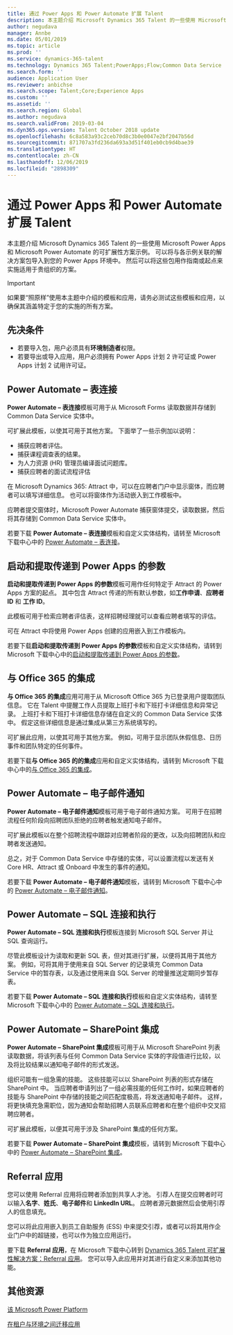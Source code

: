 ```yaml
---
title: 通过 Power Apps 和 Power Automate 扩展 Talent
description: 本主题介绍 Microsoft Dynamics 365 Talent 的一些使用 Microsoft Power Apps 和 Microsoft Power Automate 的可扩展性方案示例。
author: negudava
manager: Annbe
ms.date: 05/01/2019
ms.topic: article
ms.prod: ''
ms.service: dynamics-365-talent
ms.technology: Dynamics 365 Talent;PowerApps;Flow;Common Data Service
ms.search.form: ''
audience: Application User
ms.reviewer: anbichse
ms.search.scope: Talent;Core;Experience Apps
ms.custom: ''
ms.assetid: ''
ms.search.region: Global
ms.author: negudava
ms.search.validFrom: 2019-03-04
ms.dyn365.ops.version: Talent October 2018 update
ms.openlocfilehash: 6c8a583a93c2ceb70d8c3b0e0047e2bf2047b56d
ms.sourcegitcommit: 871707a3fd236da693a3d51f401eb0cb9d4bae39
ms.translationtype: HT
ms.contentlocale: zh-CN
ms.lasthandoff: 12/06/2019
ms.locfileid: "2898309"
---
```

# <a name="extend-talent-with-power-apps-and-power-automate"></a>通过 Power Apps 和 Power Automate 扩展 Talent

本主题介绍 Microsoft Dynamics 365 Talent 的一些使用 Microsoft Power Apps 和 Microsoft Power Automate 的可扩展性方案示例。 可以将与各示例关联的解决方案包导入到您的 Power Apps 环境中。 然后可以将这些包用作指南或起点来实施适用于贵组织的方案。

> [!IMPORTANT]
> 如果要“照原样”使用本主题中介绍的模板和应用，请务必测试这些模板和应用，以确保其涵盖特定于您的实施的所有方案。


## <a name="prerequisites"></a>先决条件

- 若要导入包，用户必须具有**环境制造者**权限。
- 若要导出或导入应用，用户必须拥有 Power Apps 计划 2 许可证或 Power Apps 计划 2 试用许可证。

## <a name="power-automate--form-connect"></a>Power Automate – 表连接

**Power Automate – 表连接**模板可用于从 Microsoft Forms 读取数据并存储到 Common Data Service 实体中。

可扩展此模板，以使其可用于其他方案。 下面举了一些示例加以说明：

- 捕获应聘者评估。
- 捕获课程调查表的结果。
- 为人力资源 (HR) 管理员编译面试问题库。
- 捕获应聘者的面试流程评估

在 Microsoft Dynamics 365: Attract 中，可以在应聘者门户中显示窗体，而应聘者可以填写详细信息。 也可以将窗体作为活动嵌入到工作模板中。

应聘者提交窗体时，Microsoft Power Automate 捕获窗体提交，读取数据，然后将其存储到 Common Data Service 实体中。

若要下载 **Power Automate – 表连接**模板和自定义实体结构，请转至 Microsoft 下载中心中的 [Power Automate – 表连接](https://go.microsoft.com/fwlink/?linkid=2081988)。

## <a name="initiate-and-extract-parameters-passed-to-power-apps"></a>启动和提取传递到 Power Apps 的参数

**启动和提取传递到 Power Apps 的参数**模板可用作任何特定于 Attract 的 Power Apps 方案的起点。 其中包含 Attract 传递的所有默认参数，如**工作申请**、**应聘者 ID** 和 **工作 ID**。

此模板可用于检索应聘者评估表，这样招聘经理就可以查看应聘者填写的评估。

可在 Attract 中将使用 Power Apps 创建的应用嵌入到工作模板内。

若要下载**启动和提取传递到 Power Apps 的参数**模板和自定义实体结构，请转到 Microsoft 下载中心中的[启动和提取传递到 Power Apps 的参数](https://go.microsoft.com/fwlink/?linkid=2081991)。

## <a name="integration-with-office-365"></a>与 Office 365 的集成

**与 Office 365 的集成**应用可用于从 Microsoft Office 365 为已登录用户提取团队信息。 它在 Talent 中提醒工作人员提取上班打卡和下班打卡详细信息和异常记录。 上班打卡和下班打卡详细信息存储在自定义的 Common Data Service 实体中。 假定这些详细信息是通过集成从第三方系统填写的。

可扩展此应用，以使其可用于其他方案。 例如，可用于显示团队休假信息、日历事件和团队特定的任何事件。

若要下载**与 Office 365 的的集成**应用和自定义实体结构，请转到 Microsoft 下载中心中的[与 Office 365 的集成](https://go.microsoft.com/fwlink/?linkid=2081787)。

## <a name="power-automate--email-notification"></a>Power Automate – 电子邮件通知

**Power Automate – 电子邮件通知**模板可用于电子邮件通知方案。 可用于在招聘流程任何阶段向招聘团队拒绝的应聘者触发通知电子邮件。

可扩展此模板以在整个招聘流程中跟踪对应聘者阶段的更改，以及向招聘团队和应聘者发送通知。

总之，对于 Common Data Service 中存储的实体，可以设置流程以发送有关 Core HR、Attract 或 Onboard 中发生的事件的通知。

若要下载 **Power Automate – 电子邮件通知**模板，请转到 Microsoft 下载中心中的 [Power Automate – 电子邮件通知](https://go.microsoft.com/fwlink/?linkid=2082103)。

## <a name="power-automate--sql-connect-and-execute"></a>Power Automate – SQL 连接和执行

**Power Automate – SQL 连接和执行**模板连接到 Microsoft SQL Server 并让 SQL 查询运行。

尽管此模板设计为读取和更新 SQL 表，但对其进行扩展，以便将其用于其他方案。 例如，可将其用于使用来自 SQL Server 的记录填充 Common Data Service 中的暂存表，以及通过使用来自 SQL Server 的增量推送定期同步暂存表。

若要下载 **Power Automate – SQL 连接和执行**模板和自定义实体结构，请转至 Microsoft 下载中心中的 [Power Automate – SQL 连接和执行](https://go.microsoft.com/fwlink/?linkid=2081789)。

## <a name="power-automate--sharepoint-integration"></a>Power Automate – SharePoint 集成

**Power Automate – SharePoint 集成**模板可用于从 Microsoft SharePoint 列表读取数据，将该列表与任何 Common Data Service 实体的字段值进行比较，以及将比较结果以通知电子邮件的形式发送。 

组织可能有一组急需的技能。 这些技能可以以 SharePoint 列表的形式存储在 SharePoint 中。 当应聘者申请列出了一组必需技能的任何工作时，如果应聘者的技能与 SharePoint 中存储的技能之间匹配度极高，将发送通知电子邮件。 这样，将更快填充急需职位，因为通知会帮助招聘人员联系应聘者和在整个组织中交叉招聘应聘者。

可扩展此模板，以便其可用于涉及 SharePoint 集成的任何方案。

若要下载 **Power Automate – SharePoint 集成**模板，请转到 Microsoft 下载中心中的 [Power Automate – SharePoint 集成](https://go.microsoft.com/fwlink/?linkid=2082109)。

## <a name="referral-app"></a>Referral 应用
您可以使用 Referral 应用将应聘者添加到共享人才池。 引荐人在提交应聘者时可以输入**名字**、**姓氏**、**电子邮件**和 **Linkedln URL**。 应聘者源元数据然后会使用引荐人的信息填充。

您可以将此应用嵌入到员工自助服务 (ESS) 中来提交引荐，或者可以将其用作企业门户中的超链接，也可以作为独立应用运行。

要下载 **Referral 应用**，在 Microsoft 下载中心转到 [Dynamics 365 Talent 可扩展性解决方案：Referral 应用](https://www.microsoft.com/downloads/details.aspx?FamilyID=9a59c9d1-f8a1-4d4d-b768-cfc4f4eb9d0d)。 您可以导入此应用并对其进行自定义来添加其他功能。

## <a name="additional-resources"></a>其他资源

[该 Microsoft Power Platform](https://docs.microsoft.com/power-platform/admin/admin-documentation)

[在租户与环境之间迁移应用](https://docs.microsoft.com/power-platform/admin/environment-and-tenant-migration)
